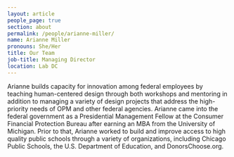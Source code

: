```yaml
---
layout: article
people_page: true
section: about
permalink: /people/arianne-miller/
name: Arianne Miller
pronouns: She/Her
title: Our Team
job-title: Managing Director
location: Lab DC
---
```


Arianne builds capacity for innovation among federal employees by teaching human-centered design through both workshops and mentoring in addition to managing a variety of design projects that address the high-priority needs of OPM and other federal agencies. Arianne came into the federal government as a Presidential Management Fellow at the Consumer Financial Protection Bureau after earning an MBA from the University of Michigan. Prior to that, Arianne worked to build and improve access to high quality public schools through a variety of organizations, including Chicago Public Schools, the U.S. Department of Education, and DonorsChoose.org.
